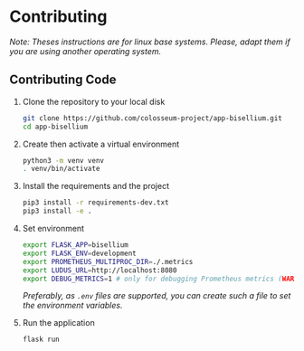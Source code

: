 # Contributing

_Note: Theses instructions are for linux base systems. Please, adapt them if you are using another operating system._

## Contributing Code

1. Clone the repository to your local disk

   ```sh
   git clone https://github.com/colosseum-project/app-bisellium.git
   cd app-bisellium
   ```

2. Create then activate a virtual environment

   ```sh
   python3 -m venv venv
   . venv/bin/activate
   ```

3. Install the requirements and the project

   ```sh
   pip3 install -r requirements-dev.txt
   pip3 install -e .
   ```

4. Set environment

   ```sh
   export FLASK_APP=bisellium
   export FLASK_ENV=development
   export PROMETHEUS_MULTIPROC_DIR=./.metrics
   export LUDUS_URL=http://localhost:8080
   export DEBUG_METRICS=1 # only for debugging Prometheus metrics (WARNING: high disk usage)
   ```

   _Preferably, as `.env` files are supported, you can create such a file to set the environment variables._

5. Run the application

   ```sh
   flask run
   ```
